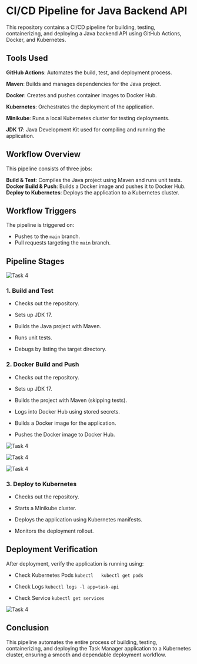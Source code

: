 # CI/CD Pipeline for Java Backend API

This repository contains a CI/CD pipeline for building, testing, containerizing, and deploying a Java backend API using GitHub Actions, Docker, and Kubernetes.

## Tools Used

**GitHub Actions**: Automates the build, test, and deployment process.

**Maven**: Builds and manages dependencies for the Java project.

**Docker**: Creates and pushes container images to Docker Hub.

**Kubernetes**: Orchestrates the deployment of the application.

**Minikube**: Runs a local Kubernetes cluster for testing deployments.

**JDK 17**: Java Development Kit used for compiling and running the application.

## Workflow Overview

This pipeline consists of three jobs:

**Build & Test**: Compiles the Java project using Maven and runs unit tests.
**Docker Build & Push**: Builds a Docker image and pushes it to Docker Hub.
**Deploy to Kubernetes**: Deploys the application to a Kubernetes cluster.

## Workflow Triggers

The pipeline is triggered on:
- Pushes to the `main` branch.
- Pull requests targeting the `main` branch.

## Pipeline Stages

![Task 4](SCREENSHOT/Task4-Pipeline.png)

### 1. Build and Test

- Checks out the repository.

- Sets up JDK 17.

- Builds the Java project with Maven.

- Runs unit tests.

- Debugs by listing the target directory.

### 2. Docker Build and Push

- Checks out the repository.

- Sets up JDK 17.

- Builds the project with Maven (skipping tests).

- Logs into Docker Hub using stored secrets.

- Builds a Docker image for the application.

- Pushes the Docker image to Docker Hub.

![Task 4](SCREENSHOT/Task4-build.png)

![Task 4](SCREENSHOT/Task4-push.png)

![Task 4](SCREENSHOT/Task4-Docker.png)


### 3. Deploy to Kubernetes

- Checks out the repository.

- Starts a Minikube cluster.

- Deploys the application using Kubernetes manifests.

- Monitors the deployment rollout.


## Deployment Verification

After deployment, verify the application is running using:

- Check Kubernetes Pods
`kubectl   kubectl get pods`

- Check Logs
`kubectl logs -l app=task-api`

- Check Service
`kubectl get services`

![Task 4](SCREENSHOT/Task4-k8s.png)

## Conclusion
This pipeline automates the entire process of building, testing, containerizing, and deploying the Task Manager application to a Kubernetes cluster, ensuring a smooth and dependable deployment workflow.


